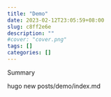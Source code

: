 ```yaml
---
title: "Demo"
date: 2023-02-12T23:05:59+08:00
slug: c8ff2e6e
description: ""
#cover: "cover.png"
tags: []
categories: []
---
```


Summary

<!--more-->
hugo new posts/demo/index.md